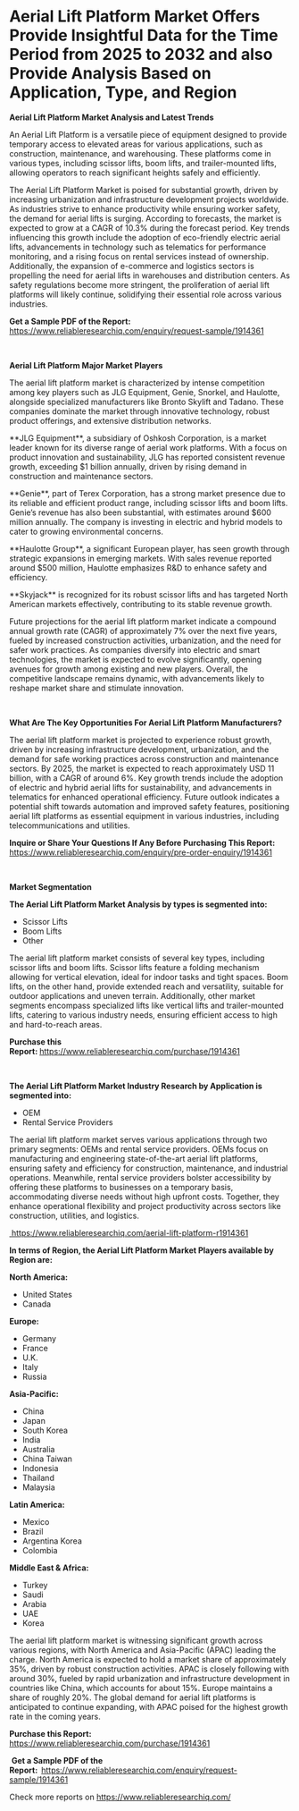 <p><h1>Aerial Lift Platform Market Offers Provide Insightful Data for the Time Period from 2025 to 2032 and also Provide Analysis Based on Application, Type, and Region</h1></p><p><strong>Aerial Lift Platform Market Analysis and Latest Trends</strong></p>
<p><p>An Aerial Lift Platform is a versatile piece of equipment designed to provide temporary access to elevated areas for various applications, such as construction, maintenance, and warehousing. These platforms come in various types, including scissor lifts, boom lifts, and trailer-mounted lifts, allowing operators to reach significant heights safely and efficiently.</p><p>The Aerial Lift Platform Market is poised for substantial growth, driven by increasing urbanization and infrastructure development projects worldwide. As industries strive to enhance productivity while ensuring worker safety, the demand for aerial lifts is surging. According to forecasts, the market is expected to grow at a CAGR of 10.3% during the forecast period. Key trends influencing this growth include the adoption of eco-friendly electric aerial lifts, advancements in technology such as telematics for performance monitoring, and a rising focus on rental services instead of ownership. Additionally, the expansion of e-commerce and logistics sectors is propelling the need for aerial lifts in warehouses and distribution centers. As safety regulations become more stringent, the proliferation of aerial lift platforms will likely continue, solidifying their essential role across various industries.</p></p>
<p><strong>Get a Sample PDF of the Report:&nbsp;</strong> <a href="https://www.reliableresearchiq.com/enquiry/request-sample/1914361?utm_campaign=2396&utm_medium=2&utm_source=Github&utm_content=ia&utm_term=20022025&utm_id=aerial-lift-platform">https://www.reliableresearchiq.com/enquiry/request-sample/1914361</a></p>
<p>&nbsp;</p>
<p><strong>Aerial Lift Platform Major Market Players</strong></p>
<p><p>The aerial lift platform market is characterized by intense competition among key players such as JLG Equipment, Genie, Snorkel, and Haulotte, alongside specialized manufacturers like Bronto Skylift and Tadano. These companies dominate the market through innovative technology, robust product offerings, and extensive distribution networks.</p><p>**JLG Equipment**, a subsidiary of Oshkosh Corporation, is a market leader known for its diverse range of aerial work platforms. With a focus on product innovation and sustainability, JLG has reported consistent revenue growth, exceeding $1 billion annually, driven by rising demand in construction and maintenance sectors.</p><p>**Genie**, part of Terex Corporation, has a strong market presence due to its reliable and efficient product range, including scissor lifts and boom lifts. Genie’s revenue has also been substantial, with estimates around $600 million annually. The company is investing in electric and hybrid models to cater to growing environmental concerns.</p><p>**Haulotte Group**, a significant European player, has seen growth through strategic expansions in emerging markets. With sales revenue reported around $500 million, Haulotte emphasizes R&D to enhance safety and efficiency.</p><p>**Skyjack** is recognized for its robust scissor lifts and has targeted North American markets effectively, contributing to its stable revenue growth.</p><p>Future projections for the aerial lift platform market indicate a compound annual growth rate (CAGR) of approximately 7% over the next five years, fueled by increased construction activities, urbanization, and the need for safer work practices. As companies diversify into electric and smart technologies, the market is expected to evolve significantly, opening avenues for growth among existing and new players. Overall, the competitive landscape remains dynamic, with advancements likely to reshape market share and stimulate innovation.</p></p>
<p>&nbsp;</p>
<p><strong>What Are The Key Opportunities For Aerial Lift Platform Manufacturers?</strong></p>
<p><p>The aerial lift platform market is projected to experience robust growth, driven by increasing infrastructure development, urbanization, and the demand for safe working practices across construction and maintenance sectors. By 2025, the market is expected to reach approximately USD 11 billion, with a CAGR of around 6%. Key growth trends include the adoption of electric and hybrid aerial lifts for sustainability, and advancements in telematics for enhanced operational efficiency. Future outlook indicates a potential shift towards automation and improved safety features, positioning aerial lift platforms as essential equipment in various industries, including telecommunications and utilities.</p></p>
<p><strong>Inquire or Share Your Questions If Any Before Purchasing This Report:</strong> <a href="https://www.reliableresearchiq.com/enquiry/pre-order-enquiry/1914361?utm_campaign=2396&utm_medium=2&utm_source=Github&utm_content=ia&utm_term=20022025&utm_id=aerial-lift-platform">https://www.reliableresearchiq.com/enquiry/pre-order-enquiry/1914361</a></p>
<p>&nbsp;</p>
<p><strong>Market Segmentation</strong></p>
<p><strong>The Aerial Lift Platform Market Analysis by types is segmented into:</strong></p>
<p><ul><li>Scissor Lifts</li><li>Boom Lifts</li><li>Other</li></ul></p>
<p><p>The aerial lift platform market consists of several key types, including scissor lifts and boom lifts. Scissor lifts feature a folding mechanism allowing for vertical elevation, ideal for indoor tasks and tight spaces. Boom lifts, on the other hand, provide extended reach and versatility, suitable for outdoor applications and uneven terrain. Additionally, other market segments encompass specialized lifts like vertical lifts and trailer-mounted lifts, catering to various industry needs, ensuring efficient access to high and hard-to-reach areas.</p></p>
<p><strong>Purchase this Report:&nbsp;</strong><a href="https://www.reliableresearchiq.com/purchase/1914361?utm_campaign=2396&utm_medium=2&utm_source=Github&utm_content=ia&utm_term=20022025&utm_id=aerial-lift-platform">https://www.reliableresearchiq.com/purchase/1914361</a></p>
<p>&nbsp;</p>
<p><strong>The Aerial Lift Platform Market Industry Research by Application is segmented into:</strong></p>
<p><ul><li>OEM</li><li>Rental Service Providers</li></ul></p>
<p><p>The aerial lift platform market serves various applications through two primary segments: OEMs and rental service providers. OEMs focus on manufacturing and engineering state-of-the-art aerial lift platforms, ensuring safety and efficiency for construction, maintenance, and industrial operations. Meanwhile, rental service providers bolster accessibility by offering these platforms to businesses on a temporary basis, accommodating diverse needs without high upfront costs. Together, they enhance operational flexibility and project productivity across sectors like construction, utilities, and logistics.</p></p>
<p><a href="https://www.reliableresearchiq.com/aerial-lift-platform-r1914361?utm_campaign=2396&utm_medium=2&utm_source=Github&utm_content=ia&utm_term=20022025&utm_id=aerial-lift-platform">&nbsp;https://www.reliableresearchiq.com/aerial-lift-platform-r1914361</a></p>
<p><strong>In terms of Region, the Aerial Lift Platform Market Players available by Region are:</strong></p>
<p>
    <p> <strong> North America: </strong>
        <ul>
            <li>United States</li>
            <li>Canada</li>
        </ul>
        </p> 
    <p> <strong> Europe: </strong>
        <ul>
            <li>Germany</li>
            <li>France</li>
            <li>U.K.</li>
            <li>Italy</li>
            <li>Russia</li>
        </ul>
        </p> 
    <p> <strong> Asia-Pacific: </strong>
        <ul>
            <li>China</li>
            <li>Japan</li>
            <li>South Korea</li>
            <li>India</li>
            <li>Australia</li>
            <li>China Taiwan</li>
            <li>Indonesia</li>
            <li>Thailand</li>
            <li>Malaysia</li>
        </ul>
        </p> 
    <p> <strong> Latin America: </strong>
        <ul>
            <li>Mexico</li>
            <li>Brazil</li>
            <li>Argentina Korea</li>
            <li>Colombia</li>
        </ul>
        </p> 
    <p> <strong> Middle East & Africa: </strong>
        <ul>
            <li>Turkey</li>
            <li>Saudi</li>
            <li>Arabia</li>
            <li>UAE</li>
            <li>Korea</li>
        </ul>
    </p>
    </p>
<p><p>The aerial lift platform market is witnessing significant growth across various regions, with North America and Asia-Pacific (APAC) leading the charge. North America is expected to hold a market share of approximately 35%, driven by robust construction activities. APAC is closely following with around 30%, fueled by rapid urbanization and infrastructure development in countries like China, which accounts for about 15%. Europe maintains a share of roughly 20%. The global demand for aerial lift platforms is anticipated to continue expanding, with APAC poised for the highest growth rate in the coming years.</p></p>
<p><strong>Purchase this Report: </strong><a href="https://www.reliableresearchiq.com/purchase/1914361?utm_campaign=2396&utm_medium=2&utm_source=Github&utm_content=ia&utm_term=20022025&utm_id=aerial-lift-platform">https://www.reliableresearchiq.com/purchase/1914361</a></p>
<p>&nbsp;<strong>Get a Sample PDF of the Report:&nbsp;&nbsp;</strong><a href="https://www.reliableresearchiq.com/enquiry/request-sample/1914361?utm_campaign=2396&utm_medium=2&utm_source=Github&utm_content=ia&utm_term=20022025&utm_id=aerial-lift-platform">https://www.reliableresearchiq.com/enquiry/request-sample/1914361</a></p>
<p><strong></strong></p>
<p>Check more reports on <a href="https://www.reliableresearchiq.com/?utm_campaign=2396&utm_medium=2&utm_source=Github&utm_content=ia&utm_term=20022025&utm_id=aerial-lift-platform">https://www.reliableresearchiq.com/</a></p>